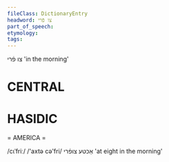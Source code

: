 ```yaml
---
fileClass: DictionaryEntry
headword: צו פֿרי
part_of_speech: 
etymology: 
tags: 
---
```

צו פֿרי
'in the morning'

CENTRAL
========

HASIDIC
=======
= AMERICA = 

/cɩˈfriː/
/'axtə cə'fri/ אַכטע צופֿרי 'at eight in the morning'